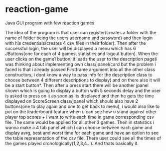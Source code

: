 # reaction-game
Java GUI program with few reaction games

The idea of the program is that user can register(creates a folder with the name of folder being the users username and password) and then login with his credentials(creates 4 csv files in their folder). Then after the successful login, the user will be displayed a menu which has 6 JButtons(one for each of 4 games, statistics and logout button). When the user clicks on the game1 button, it leads the user to the description page(i was thinking about implementing own class/jpanel/card but the problem i faced is that i already passed Firstframe argument into all the other class constructors, i dont know a way to pass info for the description class to choose between 4 different descriptions to display) and on there also it will be a start button*. 
Then after u press start there will be another jpanel shown which is going to display a button with 5 seconds delay and the user is asked to press on it as soon as its displayed and then he gets the time displayed on ScoreScreen class/jpanel which should also have 2 buttons(one to play again and one to get back to menu), i would also like to put on the leaderboard feature when u can see how u stand against other player top scores + i want to write each time in game corresponding csv file. 
The same would be applied for all other 3 games. Then in statistics i wanna make a 4 tab panel which i can choose between each game and display avrg, best and worst time for each game and have an option to see the table representation of the csv file.
There user could see all the times of the games played cronologically(1,2,3,4...).
And thats basically it.
